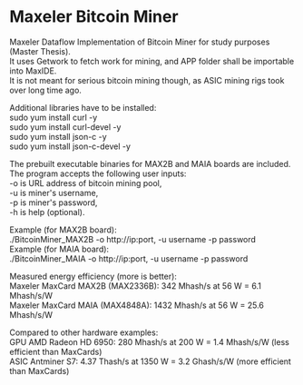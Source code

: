 # Maxeler Bitcoin Miner
Maxeler Dataflow Implementation of Bitcoin Miner for study purposes (Master Thesis). <br />
It uses Getwork to fetch work for mining, and APP folder shall be importable into MaxIDE. <br />
It is not meant for serious bitcoin mining though, as ASIC mining rigs took over long time ago. <br />

Additional libraries have to be installed: <br />
sudo yum install curl -y <br />
sudo yum install curl-devel -y <br />
sudo yum install json-c -y <br />
sudo yum install json-c-devel -y <br />

The prebuilt executable binaries for MAX2B and MAIA boards are included. <br />
The program accepts the following user inputs: <br />
-o is URL address of bitcoin mining pool, <br />
-u is miner's username, <br />
-p is miner's password, <br />
-h is help (optional). <br />

Example (for MAX2B board): <br />
./BitcoinMiner_MAX2B -o http://ip:port, -u username -p password  <br />
Example (for MAIA board): <br />
./BitcoinMiner_MAIA -o http://ip:port, -u username -p password <br />

Measured energy efficiency (more is better): <br />
Maxeler MaxCard MAX2B (MAX2336B): 342 Mhash/s at 56 W = 6.1 Mhash/s/W <br />
Maxeler MaxCard MAIA (MAX4848A): 1432 Mhash/s at 56 W = 25.6 Mhash/s/W <br />

Compared to other hardware examples: <br />
GPU AMD Radeon HD 6950: 280 Mhash/s at 200 W = 1.4 Mhash/s/W (less efficient than MaxCards) <br />
ASIC Antminer S7: 4.37 Thash/s at 1350 W = 3.2 Ghash/s/W (more efficient than MaxCards) <br />
